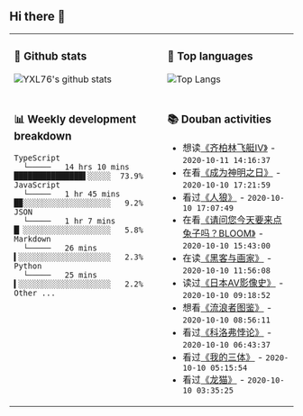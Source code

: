 ## Hi there 👋

<table>
<tr>
<td valign="top" width="54%">

### 🔭 Github stats

![YXL76's github stats](https://github-readme-stats.yxl76.vercel.app/api?username=YXL76&count_private=true&show_icons=true&theme=tokyonight)

</td>

<td valign="top" width="46%">

### 🌱 Top languages

![Top Langs](https://github-readme-stats.yxl76.vercel.app/api/top-langs/?username=YXL76&layout=compact&theme=tokyonight)

</td>
</tr>
<tr>
<td valign="top" width="54%">

### 📊 Weekly development breakdown

```text
TypeScript
  └─────   14 hrs 10 mins ███████████████▌░░░░░  73.9%
JavaScript
  └─────   1 hr 45 mins   █▉░░░░░░░░░░░░░░░░░░░   9.2%
JSON
  └─────   1 hr 7 mins    █▏░░░░░░░░░░░░░░░░░░░   5.8%
Markdown
  └─────   26 mins        ▍░░░░░░░░░░░░░░░░░░░░   2.3%
Python
  └─────   25 mins        ▍░░░░░░░░░░░░░░░░░░░░   2.2%
Other ...
```

</td>
<td valign="top" width="46%">

### 📚 Douban activities

- 想读[《齐柏林飞艇IV》](https://book.douban.com/subject/30448450/) - `2020-10-11 14:16:37`
- 在看[《成为神明之日》](http://movie.douban.com/subject/35063789/) - `2020-10-10 17:21:59`
- 看过[《人狼》](http://movie.douban.com/subject/1306255/) - `2020-10-10 17:07:49`
- 在看[《请问您今天要来点兔子吗？BLOOM》](http://movie.douban.com/subject/30328951/) - `2020-10-10 15:43:00`
- 在读[《黑客与画家》](https://book.douban.com/subject/6021440/) - `2020-10-10 11:56:08`
- 读过[《日本AV影像史》](https://book.douban.com/subject/24879730/) - `2020-10-10 09:18:52`
- 想看[《流浪者图鉴》](http://movie.douban.com/subject/23018238/) - `2020-10-10 08:56:11`
- 看过[《科洛弗悖论》](http://movie.douban.com/subject/21328095/) - `2020-10-10 06:43:37`
- 看过[《我的三体》](http://movie.douban.com/subject/27624727/) - `2020-10-10 05:15:54`
- 看过[《龙猫》](http://movie.douban.com/subject/1291560/) - `2020-10-10 03:35:25`

</td>
</tr>
</table>

<!--
**YXL76/YXL76** is a ✨ _special_ ✨ repository because its `README.md` (this file) appears on your GitHub profile.

Here are some ideas to get you started:

- 🔭 I’m currently working on ...
- 🌱 I’m currently learning ...
- 👯 I’m looking to collaborate on ...
- 🤔 I’m looking for help with ...
- 💬 Ask me about ...
- 📫 How to reach me: ...
- 😄 Pronouns: ...
- ⚡ Fun fact: ...
-->
